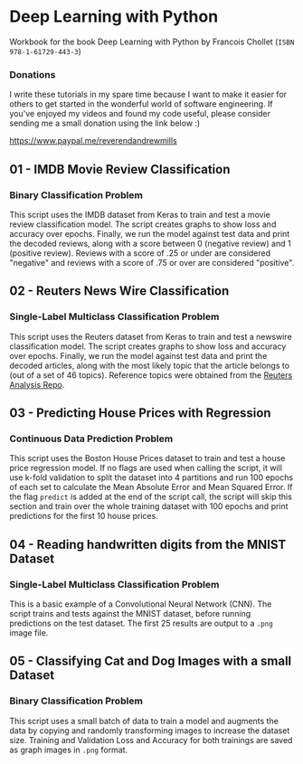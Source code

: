 # Deep Learning with Python
Workbook for the book Deep Learning with Python by Francois Chollet (`ISBN 978-1-61729-443-3`)

### Donations

I write these tutorials in my spare time because I want to make it easier for others to get started in the wonderful world of software engineering. If you've enjoyed my videos and found my code useful, please consider sending me a small donation using the link below :)

<https://www.paypal.me/reverendandrewmills>

## 01 - IMDB Movie Review Classification

### Binary Classification Problem

This script uses the IMDB dataset from Keras to train and test a movie review classification model. The script creates graphs to show loss and accuracy over epochs. Finally, we run the model against test data and print the decoded reviews, along with a score between 0 (negative review) and 1 (positive review). Reviews with a score of .25 or under are considered "negative" and reviews with a score of .75 or over are considered "positive".

## 02 - Reuters News Wire Classification

### Single-Label Multiclass Classification Problem

This script uses the Reuters dataset from Keras to train and test a newswire classification model. The script creates graphs to show loss and accuracy over epochs. Finally, we run the model against test data and print the decoded articles, along with the most likely topic that the article belongs to (out of a set of 46 topics). Reference topics were obtained from the [Reuters Analysis Repo](https://github.com/SteffenBauer/KerasTools/tree/master/Reuters_Analysis).

## 03 - Predicting House Prices with Regression

### Continuous Data Prediction Problem

This script uses the Boston House Prices dataset to train and test a house price regression model. If no flags are used when calling the script, it will use k-fold validation to split the dataset into 4 partitions and run 100 epochs of each set to calculate the Mean Absolute Error and Mean Squared Error. If the flag `predict` is added at the end of the script call, the script will skip this section and train over the whole training dataset with 100 epochs and print predictions for the first 10 house prices.

## 04 - Reading handwritten digits from the MNIST Dataset

### Single-Label Multiclass Classification Problem

This is a basic example of a Convolutional Neural Network (CNN). The script trains and tests against the MNIST dataset, before running predictions on the test dataset. The first 25 results are output to a `.png` image file.

## 05 - Classifying Cat and Dog Images with a small Dataset

### Binary Classification Problem

This script uses a small batch of data to train a model and augments the data by copying and randomly transforming images to increase the dataset size. Training and Validation Loss and Accuracy for both trainings are saved as graph images in `.png` format.